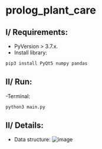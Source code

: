 # prolog_plant_care
## I/ Requirements:
- PyVersion > 3.7.x.
- Install library:
```sh
pip3 install PyQt5 numpy pandas
```
## II/ Run:
-Terminal:
```sh
python3 main.py
```
## II/ Details:
- Data structure:
![image](files/Users/jzhang/Desktop/Isolated.png)
